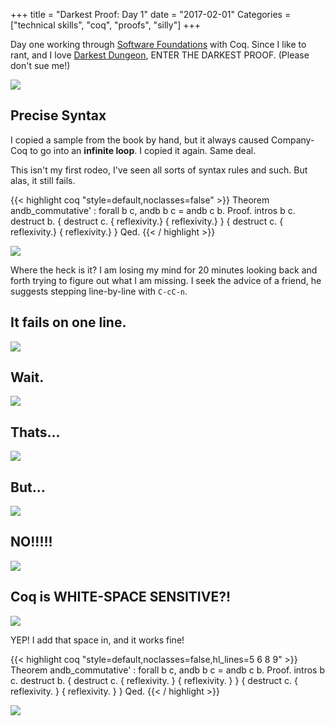 +++
title = "Darkest Proof: Day 1"
date = "2017-02-01"
Categories = ["technical skills", "coq", "proofs", "silly"]
+++

Day one working through
[Software Foundations](https://www.cis.upenn.edu/~bcpierce/sf/current/index.html)
with Coq. Since I like to rant, and I love
[Darkest Dungeon](http://www.darkestdungeon.com/), ENTER THE DARKEST PROOF.
<span class="subscript">(Please don't sue me!)</span>

<img src="/images/ruinhascome.png"></img>

## Precise Syntax

I copied a sample from the book by hand, but it always caused Company-Coq to go
into an **infinite loop**. I copied it again. Same deal.

This isn't my first rodeo, I've seen all sorts of syntax rules and such. But
alas, it still fails.

{{< highlight coq "style=default,noclasses=false" >}}
Theorem andb_commutative' : forall b c, andb b c = andb c b.
Proof.
  intros b c. destruct b.
  { destruct c.
    { reflexivity.}
    { reflexivity.} }
  { destruct c.
    { reflexivity.}
    { reflexivity.} }
Qed.
{{< / highlight >}}

<img src="/images/upset.jpg"></img>

Where the heck is it? I am losing my mind for 20 minutes looking back and forth
trying to figure out what I am missing. I seek the advice of a friend, he
suggests stepping line-by-line with `C-cC-n`.

## It fails on one line.

<img src="/images/coq-space1.png"></img>

## Wait.

<img src="/images/coq-space2.png"></img>

## Thats...

<img src="/images/coq-space3.png"></img>

## But...

<img src="/images/coq-space4.png"></img>

## NO!!!!!

<img src="/images/coq-space5.png"></img>

## Coq is WHITE-SPACE SENSITIVE?!

<img src="/images/angry.jpg"></img>

YEP! I add that space in, and it works fine!

{{< highlight coq "style=default,noclasses=false,hl_lines=5 6 8 9" >}}
Theorem andb_commutative' : forall b c, andb b c = andb c b.
Proof.
  intros b c. destruct b.
  { destruct c.
    { reflexivity. }
    { reflexivity. } }
  { destruct c.
    { reflexivity. }
    { reflexivity. } }
Qed.
{{< / highlight >}}

<img src="/images/facepalm.jpg"></img>
